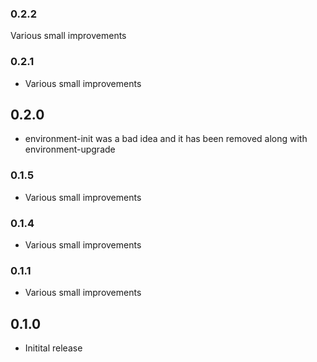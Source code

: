 ### 0.2.2

Various small improvements

### 0.2.1

* Various small improvements

## 0.2.0

* environment-init was a bad idea and it has been removed along with environment-upgrade


### 0.1.5

* Various small improvements

### 0.1.4

* Various small improvements

### 0.1.1

* Various small improvements

## 0.1.0

* Initital release
